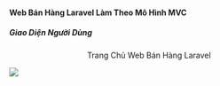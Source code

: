 <h4 color="red"><b>Web Bán Hàng Laravel Làm Theo Mô Hình MVC</b></h4>
<h5>Giao Diện Người Dùng</h5>
<p align="center">Trang Chủ Web Bán Hàng Laravel</p>
<img src="https://user-images.githubusercontent.com/69857895/91694009-26650d80-eb96-11ea-814a-67b1745d75c0.png">
